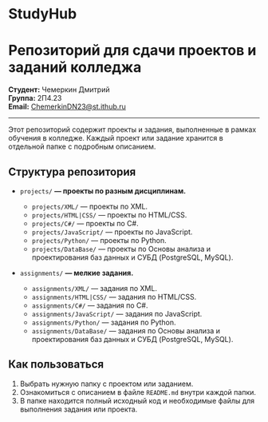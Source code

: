 # StudyHub

# Репозиторий для сдачи проектов и заданий колледжа

**Студент:** Чемеркин Дмитрий  
**Группа:** 2П4.23  
**Email:** ChemerkinDN23@st.ithub.ru

---


Этот репозиторий содержит проекты и задания, выполненные в рамках обучения в колледже. Каждый проект или задание хранится в отдельной папке с подробным описанием.


## Структура репозитория

- `projects/` **— проекты по разным дисциплинам.**
  - `projects/XML/` — проекты по XML.
  - `projects/HTML|CSS/` — проекты по HTML/CSS.
  - `projects/C#/` — проекты по C#.
  - `projects/JavaScript/` — проекты по JavaScript.
  - `projects/Python/` — проекты по Python.
  - `projects/DataBase/` — проекты по Основы анализа и проектирования баз данных и СУБД (PostgreSQL, MySQL).
  
- `assignments/` **— мелкие задания.**
  - `assignments/XML/` — задания по XML.
  - `assignments/HTML|CSS/` — задания по HTML/CSS.
  - `assignments/C#/` — задания по C#.
  - `assignments/JavaScript/` — задания по JavaScript.
  - `assignments/Python/` — задания по Python.
  - `assignments/DataBase/` — задания по Основы анализа и проектирования баз данных и СУБД (PostgreSQL, MySQL).

## Как пользоваться

1. Выбрать нужную папку с проектом или заданием.
2. Ознакомиться с описанием в файле `README.md` внутри каждой папки.
3. В папке находится полный исходный код и необходимые файлы для выполнения задания или проекта.
